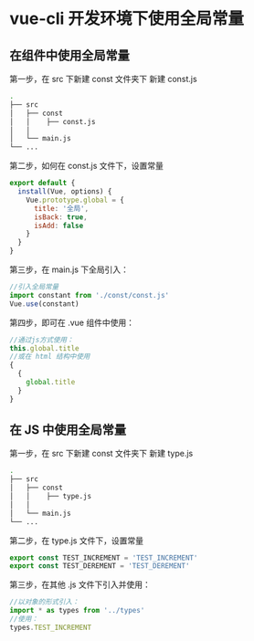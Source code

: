 # vue-cli 开发环境下使用全局常量

## 在组件中使用全局常量

第一步，在 src 下新建 const 文件夹下 新建 const.js

```bash
.
├── src
│   ├── const
│   │    ├── const.js
│   │
│   └── main.js
└── ...
```

第二步，如何在 const.js 文件下，设置常量

```js
export default {
  install(Vue, options) {
    Vue.prototype.global = {
      title: '全局',
      isBack: true,
      isAdd: false
    }
  }
}
```

第三步，在 main.js 下全局引入：

```js
//引入全局常量
import constant from './const/const.js'
Vue.use(constant)
```

第四步，即可在 .vue 组件中使用：

```js
//通过js方式使用：
this.global.title
//或在 html 结构中使用
{
  {
    global.title
  }
}
```

## 在 JS 中使用全局常量

第一步，在 src 下新建 const 文件夹下 新建 type.js

```bash
.
├── src
│   ├── const
│   │    ├── type.js
│   │
│   └── main.js
└── ...
```

第二步，在 type.js 文件下，设置常量

```js
export const TEST_INCREMENT = 'TEST_INCREMENT'
export const TEST_DEREMENT = 'TEST_DEREMENT'
```

第三步，在其他 .js 文件下引入并使用：

```js
//以对象的形式引入：
import * as types from '../types'
//使用：
types.TEST_INCREMENT
```
